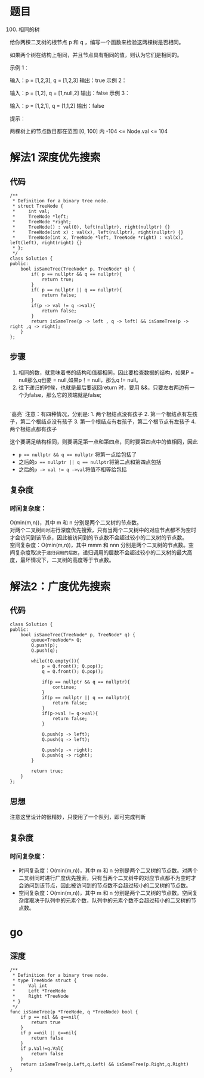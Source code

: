 # 题目
100. 相同的树

给你两棵二叉树的根节点 p 和 q ，编写一个函数来检验这两棵树是否相同。

如果两个树在结构上相同，并且节点具有相同的值，则认为它们是相同的。

 

示例 1：


输入：p = [1,2,3], q = [1,2,3]
输出：true
示例 2：


输入：p = [1,2], q = [1,null,2]
输出：false
示例 3：


输入：p = [1,2,1], q = [1,1,2]
输出：false
 

提示：

两棵树上的节点数目都在范围 [0, 100] 内
-104 <= Node.val <= 104

# 解法1 深度优先搜索
## 代码
```
/**
 * Definition for a binary tree node.
 * struct TreeNode {
 *     int val;
 *     TreeNode *left;
 *     TreeNode *right;
 *     TreeNode() : val(0), left(nullptr), right(nullptr) {}
 *     TreeNode(int x) : val(x), left(nullptr), right(nullptr) {}
 *     TreeNode(int x, TreeNode *left, TreeNode *right) : val(x), left(left), right(right) {}
 * };
 */
class Solution {
public:
    bool isSameTree(TreeNode* p, TreeNode* q) {
        if( p == nullptr && q == nullptr){
            return true;
        } 
        if( p == nullptr || q == nullptr){
            return false;
        }
        if(p -> val != q ->val){
            return false;
        }
        return isSameTree(p -> left , q -> left) && isSameTree(p -> right ,q -> right);
    }
};
```
## 步骤
1. 相同的数，就意味着书的结构和值都相同，因此要检查数据的结构，如果P = null那么q也要 = null,如果p！= null，那么q != null。
2. 往下递归的时候，也就是最后要返回return 时，要用 &&，只要左右两边有一个为false，那么它的顶端就是false;
</br>
`高亮`
注意：有四种情况，分别是:
1. 两个根结点没有孩子
2. 第一个根结点有左孩子，第二个根结点没有孩子
3. 第一个根结点有右孩子，第二个根节点有左孩子
4. 两个根结点都有孩子

这个要满足结构相同，则要满足第一点和第四点，同时要第四点中的值相同，因此
- `p == nullptr && q == nullptr` 将第一点给包括了
- 之后的`p == nullptr || q == nullptr`将第二点和第四点包括
- 之后的`p -> val != q ->val`将值不相等给包括

## 复杂度
### 时间复杂度：
O(min⁡(m,n))，其中 m 和 n 分别是两个二叉树的节点数。</br>
对两个二叉树`同时`进行深度优先搜索，只有当两个二叉树中的对应节点都不为空时才会访问到该节点，因此被访问到的节点数不会超过较小的二叉树的节点数。</br>
空间复杂度：O(min⁡(m,n))，其中 mmm 和 nnn 分别是两个二叉树的节点数。空间复杂度取决于`递归调用的层数`，递归调用的层数不会超过较小的二叉树的最大高度，最坏情况下，二叉树的高度等于节点数。

# 解法2：广度优先搜索
## 代码
```
class Solution {
public:
    bool isSameTree(TreeNode* p, TreeNode* q) {
        queue<TreeNode*> Q;
        Q.push(p);
        Q.push(q);

        while(!Q.empty()){
            p = Q.front(); Q.pop();
            q = Q.front(); Q.pop();

            if(p == nullptr && q == nullptr){
                continue;
            }
            if(p == nullptr || q == nullptr){
                return false;
            }
            if(p->val != q->val){
                return false;
            }

            Q.push(p -> left);
            Q.push(q -> left);

            Q.push(p -> right);
            Q.push(q -> right);
        }

        return true;
    }
};
```
## 思想
注意这里设计的很精妙，只使用了一个队列，即可完成判断
## 复杂度
### 时间复杂度：
- 时间复杂度：O(min⁡(m,n))，其中 m 和 n 分别是两个二叉树的节点数。对两个二叉树同时进行广度优先搜索，只有当两个二叉树中的对应节点都不为空时才会访问到该节点，因此被访问到的节点数不会超过较小的二叉树的节点数。
- 空间复杂度：O(min⁡(m,n))，其中 m 和 n 分别是两个二叉树的节点数。空间复杂度取决于队列中的元素个数，队列中的元素个数不会超过较小的二叉树的节点数。

# go
## 深度
```
/**
 * Definition for a binary tree node.
 * type TreeNode struct {
 *     Val int
 *     Left *TreeNode
 *     Right *TreeNode
 * }
 */
func isSameTree(p *TreeNode, q *TreeNode) bool {
    if p == nil && q==nil{
        return true
    }
    if p ==nil || q==nil{
        return false
    }
    if p.Val!=q.Val{
        return false
    }
    return isSameTree(p.Left,q.Left) && isSameTree(p.Right,q.Right)
}
```
